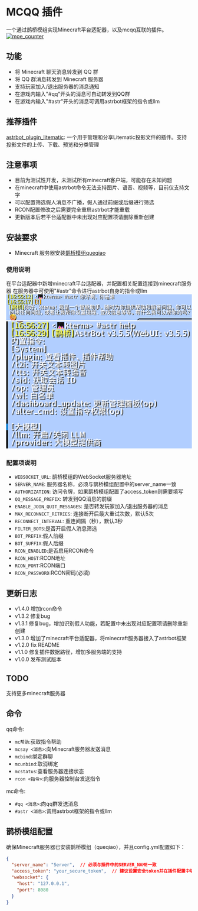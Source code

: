# MCQQ 插件

一个通过鹊桥模组实现Minecraft平台适配器，以及mcqq互联的插件。
[![moe_counter](https://count.getloli.com/get/@astrbot_plugin_mcqq?theme=moebooru)](https://github.com/kterna/astrbot_plugin_mcqq)

## 功能

- 将 Minecraft 聊天消息转发到 QQ 群
- 将 QQ 群消息转发到 Minecraft 服务器
- 支持玩家加入/退出服务器的消息通知
- 在游戏内输入"#qq"开头的消息可自动转发到QQ群
- 在游戏内输入"#astr"开头的消息可调用astrbot框架的指令或llm

## 推荐插件

[astrbot_plugin_litematic](https://github.com/kterna/astrbot_plugin_litematic): 一个用于管理和分享Litematic投影文件的插件。支持投影文件的上传、下载、预览和分类管理

## 注意事项

- 目前为测试性开发，未测试所有minecraft客户端，可能存在未知问题
- 在minecraft中使用astrbot命令无法支持图片、语音、视频等，目前仅支持文字
- 可以配置筛选假人消息不广播，假人通过前缀或后缀进行筛选
- RCON配置修改之后需要完全重启astrbot才能重载
- 更新版本后若平台适配器中未出现对应配置项请删除重新创建

## 安装要求

- Minecraft 服务器安装[鹊桥模组queqiao](https://www.curseforge.com/minecraft/mc-mods/queqiao)

### 使用说明

在平台适配器中新增minecraft平台适配器，并配置相关配置连接到minecraft服务器
在服务器中可使用"#astr"命令进行astrbot自身的指令或llm
![llm](image/llm.png)
![help](image/help.png)

### 配置项说明

- `WEBSOCKET_URL`: 鹊桥模组的WebSocket服务器地址
- `SERVER_NAME`: 服务器名称，必须与鹊桥模组配置中的server_name一致
- `AUTHORIZATION`: 访问令牌，如果鹊桥模组配置了access_token则需要填写
- `QQ_MESSAGE_PREFIX`: 转发到QQ消息的前缀
- `ENABLE_JOIN_QUIT_MESSAGES`: 是否转发玩家加入/退出服务器的消息
- `MAX_RECONNECT_RETRIES`: 连接断开后最大重试次数，默认5次
- `RECONNECT_INTERVAL`: 重连间隔（秒），默认3秒
- `FILTER_BOTS`:是否开启假人消息筛选
- `BOT_PREFIX`:假人前缀
- `BOT_SUFFIX`:假人后缀
- `RCON_ENABLED`:是否启用RCON命令
- `RCON_HOST`:RCON地址
- `RCON_PORT`:RCON端口
- `RCON_PASSWORD`:RCON密码(必填)

## 更新日志

- v1.4.0 增加rcon命令
- v1.3.2 修复bug
- v1.3.1 修复bug，增加识别假人功能，若配置中未出现对应配置项请删除重新创建
- v1.3.0 增加了minecraft平台适配器，将minecraft服务器接入了astrbot框架
- v1.2.0 fix README
- v1.1.0 修复插件数据路径，增加多服务端的支持
- v1.0.0 发布测试版本

## TODO
支持更多minecraft服务器

## 命令

qq命令:

- `mc帮助`:获取指令帮助
- `mcsay <消息>`:向Minecraft服务器发送消息
- `mcbind`:绑定群聊
- `mcunbind`:取消绑定
- `mcstatus`:查看服务器连接状态
- `rcon <指令>`:向服务器控制台发送指令

mc命令:

- `#qq <消息>`:向qq群发送消息
- `#astr <消息>`:调用astrbot框架的指令或llm

## 鹊桥模组配置

确保Minecraft服务器已安装鹊桥模组（queqiao），并且config.yml配置如下：

```json
{
  "server_name": "Server",  // 必须与插件中的SERVER_NAME一致
  "access_token": "your_secure_token",  // 建议设置安全token并在插件配置中填写相同的值
  "websocket": {
    "host": "127.0.0.1",
    "port": 8080
  }
}
```